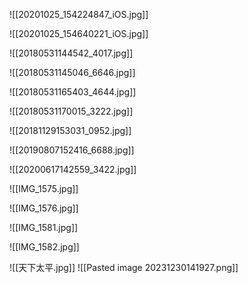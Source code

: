 
![[20201025_154224847_iOS.jpg]]

![[20201025_154640221_iOS.jpg]]

![[20180531144542_4017.jpg]]

![[20180531145046_6646.jpg]]

![[20180531165403_4644.jpg]]

![[20180531170015_3222.jpg]]

![[20181129153031_0952.jpg]]

![[20190807152416_6688.jpg]]

![[20200617142559_3422.jpg]]

![[IMG_1575.jpg]]

![[IMG_1576.jpg]]

![[IMG_1581.jpg]]

![[IMG_1582.jpg]]

![[天下太平.jpg]]
![[Pasted image 20231230141927.png]]